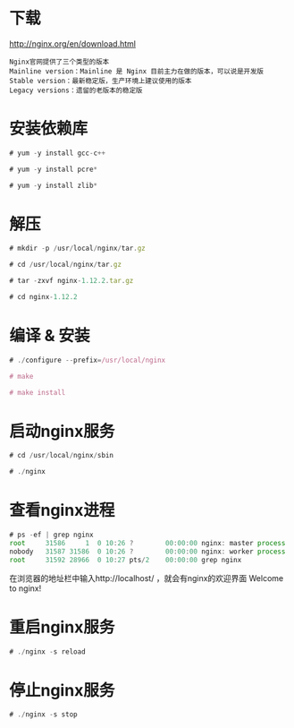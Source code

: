 # 下载
http://nginx.org/en/download.html
```
Nginx官网提供了三个类型的版本
Mainline version：Mainline 是 Nginx 目前主力在做的版本，可以说是开发版
Stable version：最新稳定版，生产环境上建议使用的版本
Legacy versions：遗留的老版本的稳定版
```

# 安装依赖库
``` javascript
# yum -y install gcc-c++

# yum -y install pcre*

# yum -y install zlib*
```

# 解压
``` javascript
# mkdir -p /usr/local/nginx/tar.gz

# cd /usr/local/nginx/tar.gz

# tar -zxvf nginx-1.12.2.tar.gz

# cd nginx-1.12.2
```

# 编译 & 安装
``` javascript
# ./configure --prefix=/usr/local/nginx

# make

# make install
```

# 启动nginx服务
``` javascript
# cd /usr/local/nginx/sbin

# ./nginx
```

# 查看nginx进程
``` javascript
# ps -ef | grep nginx
root     31586     1  0 10:26 ?        00:00:00 nginx: master process ./nginx
nobody   31587 31586  0 10:26 ?        00:00:00 nginx: worker process
root     31592 28966  0 10:27 pts/2    00:00:00 grep nginx
```
在浏览器的地址栏中输入http://localhost/ ，就会有nginx的欢迎界面
Welcome to nginx!

# 重启nginx服务
``` javascript
# ./nginx -s reload
```

# 停止nginx服务
``` javascript
# ./nginx -s stop
```